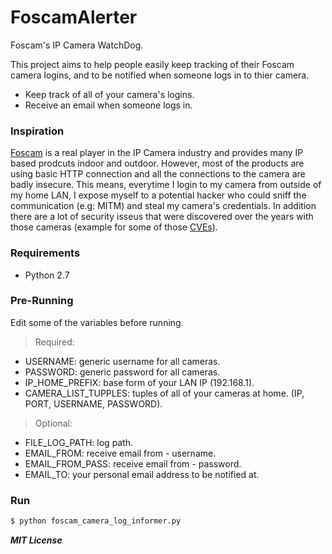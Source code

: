 # FoscamAlerter
Foscam's IP Camera WatchDog.

This project aims to help people easily keep tracking of their Foscam camera logins, and to be notified when someone logs in to thier camera. 

  - Keep track of all of your camera's logins.
  - Receive an email when someone logs in.

### Inspiration
[Foscam][df1] is a real player in the IP Camera industry and provides many IP based prodcuts indoor and outdoor. However, most of the products are using basic HTTP connection and all the connections to the camera are badly insecure. 
This means, everytime I login to my camera from outside of my home LAN, I expose myself to a potential hacker who could sniff the communication (e.g: MITM) and steal my camera's credentials. In addition there are a lot of security isseus that were discovered over the years with those cameras (example for some of those [CVEs][df2]).

### Requirements
- Python 2.7
    
### Pre-Running
Edit some of the variables before running.

>Required:
- USERNAME: generic username for all cameras.
- PASSWORD: generic password for all cameras.
- IP_HOME_PREFIX: base form of your LAN IP (192.168.1).
- CAMERA_LIST_TUPPLES: tuples of all of your cameras at home. (IP, PORT, USERNAME, PASSWORD).

>Optional:
- FILE_LOG_PATH: log path.
- EMAIL_FROM: receive email from - username.
- EMAIL_FROM_PASS: receive email from - password.
- EMAIL_TO: your personal email address to be notified at.


### Run

```sh
$ python foscam_camera_log_informer.py
```


***MIT License***


 [df1]: <http://foscam.us/>
 [df2]: <https://www.cvedetails.com/vulnerability-list/vendor_id-12538/Foscam.html>
